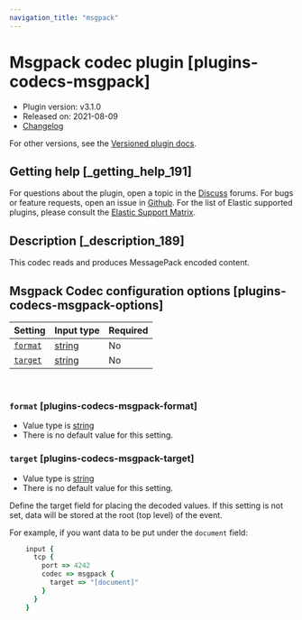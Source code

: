 ```yaml
---
navigation_title: "msgpack"
---
```


# Msgpack codec plugin [plugins-codecs-msgpack]


* Plugin version: v3.1.0
* Released on: 2021-08-09
* [Changelog](https://github.com/logstash-plugins/logstash-codec-msgpack/blob/v3.1.0/CHANGELOG.md)

For other versions, see the [Versioned plugin docs](https://www.elastic.co/guide/en/logstash-versioned-plugins/current/codec-msgpack-index.md).

## Getting help [_getting_help_191]

For questions about the plugin, open a topic in the [Discuss](http://discuss.elastic.co) forums. For bugs or feature requests, open an issue in [Github](https://github.com/logstash-plugins/logstash-codec-msgpack). For the list of Elastic supported plugins, please consult the [Elastic Support Matrix](https://www.elastic.co/support/matrix#logstash_plugins).


## Description [_description_189]

This codec reads and produces MessagePack encoded content.


## Msgpack Codec configuration options [plugins-codecs-msgpack-options]

| Setting | Input type | Required |
| --- | --- | --- |
| [`format`](plugins-codecs-msgpack.md#plugins-codecs-msgpack-format) | [string](introduction.md#string) | No |
| [`target`](plugins-codecs-msgpack.md#plugins-codecs-msgpack-target) | [string](introduction.md#string) | No |

 

### `format` [plugins-codecs-msgpack-format]

* Value type is [string](introduction.md#string)
* There is no default value for this setting.


### `target` [plugins-codecs-msgpack-target]

* Value type is [string](introduction.md#string)
* There is no default value for this setting.

Define the target field for placing the decoded values. If this setting is not set, data will be stored at the root (top level) of the event.

For example, if you want data to be put under the `document` field:

```ruby
    input {
      tcp {
        port => 4242
        codec => msgpack {
          target => "[document]"
        }
      }
    }
```



